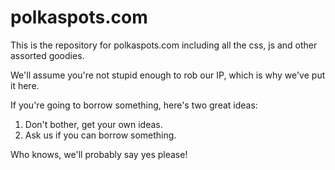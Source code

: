 polkaspots.com
==============

This is the repository for polkaspots.com including all the css, js and other assorted goodies.

We'll assume you're not stupid enough to rob our IP, which is why we've put it here.

If you're going to borrow something, here's two great ideas:

1. Don't bother, get your own ideas.
2. Ask us if you can borrow something.

Who knows, we'll probably say yes please!
